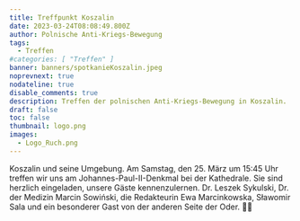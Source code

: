 ```yaml
---
title: Treffpunkt Koszalin
date: 2023-03-24T08:08:49.800Z
author: Polnische Anti-Kriegs-Bewegung
tags:
  - Treffen
#categories: [ "Treffen" ]
banner: banners/spotkanieKoszalin.jpeg
noprevnext: true
nodateline: true
disable_comments: true
description: Treffen der polnischen Anti-Kriegs-Bewegung in Koszalin.
draft: false
toc: false
thumbnail: logo.png
images:
  - Logo_Ruch.png
---
```


Koszalin und seine Umgebung. Am Samstag, den 25. März um 15:45 Uhr treffen wir uns am Johannes-Paul-II-Denkmal bei der Kathedrale. Sie sind herzlich eingeladen, unsere Gäste kennenzulernen. Dr. Leszek Sykulski, Dr. der Medizin Marcin Sowiński, die Redakteurin Ewa Marcinkowska, Sławomir Sala und ein besonderer Gast von der anderen Seite der Oder. 💪😎

